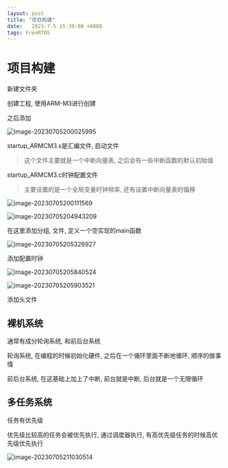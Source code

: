 ```yaml
---
layout: post
title: "项目构建" 
date:   2023-7-5 15:39:08 +0800
tags: FreeRTOS
---
```


# 项目构建

新建文件夹

创建工程, 使用ARM-M3进行创建

之后添加

![image-20230705200025995](https://picture-01-1316374204.cos.ap-beijing.myqcloud.com/image/202401251336039.png)

startup_ARMCM3.s是汇编文件, 启动文件

> 这个文件主要就是一个中断向量表, 之后会有一些中断函数的默认初始值

startup_ARMCM3.c时钟配置文件

> 主要设置的是一个全局变量时钟频率, 还有设置中断向量表的偏移

![image-20230705200111569](https://picture-01-1316374204.cos.ap-beijing.myqcloud.com/image/202401251336040.png)



![image-20230705204943209](https://picture-01-1316374204.cos.ap-beijing.myqcloud.com/image/202401251336041.png)

在这里添加分组, 文件, 定义一个空实现的main函数

![image-20230705205326927](https://picture-01-1316374204.cos.ap-beijing.myqcloud.com/image/202401251336042.png)

添加配置时钟

![image-20230705205840524](https://picture-01-1316374204.cos.ap-beijing.myqcloud.com/image/202401251336043.png)

![image-20230705205903521](https://picture-01-1316374204.cos.ap-beijing.myqcloud.com/image/202401251336044.png)

添加头文件

## 裸机系统

通常有成分轮询系统, 和前后台系统

轮询系统, 在编程的时候初始化硬件, 之后在一个循环里面不断地循环, 顺序的做事情

前后台系统, 在这基础上加上了中断, 前台就是中断, 后台就是一个无限循环

## 多任务系统

任务有优先级

优先级比较高的任务会被优先执行, 通过调度器执行, 有高优先级任务的时候高优先级优先执行

![image-20230705211030514](https://picture-01-1316374204.cos.ap-beijing.myqcloud.com/image/202401251336045.png)













